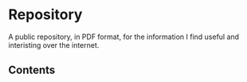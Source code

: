 # Repository

A public repository, in PDF format, for the information I find useful and interisting over the internet. 

## Contents

